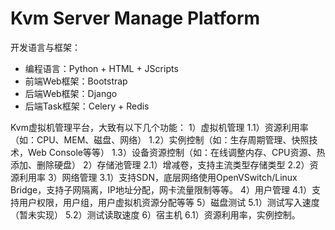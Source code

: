 Kvm Server Manage Platform
===========================
开发语言与框架：
* 编程语言：Python + HTML + JScripts
* 前端Web框架：Bootstrap 
* 后端Web框架：Django  
* 后端Task框架：Celery + Redis

Kvm虚拟机管理平台，大致有以下几个功能：
        1）虚拟机管理
                1.1）资源利用率（如：CPU、MEM、磁盘、网络）
                1.2）实例控制（如：生存周期管理、快照技术，Web Console等等）
                1.3）设备资源控制（如：在线调整内存、CPU资源、热添加、删除硬盘）
2）存储池管理
    2.1）增减卷，支持主流类型存储类型
    2.2）资源利用率
3）网络管理
    3.1）支持SDN，底层网络使用OpenVSwitch/Linux Bridge，支持子网隔离，IP地址分配，网卡流量限制等等。
4）用户管理
    4.1）支持用户权限，用户组，用户虚拟机资源分配等等
5）磁盘测试
    5.1）测试写入速度（暂未实现）
    5.2）测试读取速度
6）宿主机
    6.1）资源利用率，实例控制。
